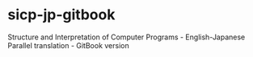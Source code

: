 # sicp-jp-gitbook
Structure and Interpretation of Computer Programs - English-Japanese Parallel translation - GitBook version

